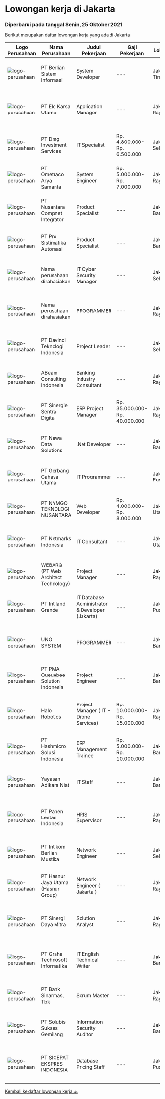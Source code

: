 
  # Lowongan kerja di Jakarta

  ### Diperbarui pada tanggal Senin, 25 Oktober 2021

  Berikut merupakan daftar lowongan kerja yang ada di Jakarta

  |Logo Perusahaan | Nama Perusahaan | Judul Pekerjaan | Gaji Pekerjaan | Lokasi | Deskripsi | Tanggal diunggah | Pranala |
  | -------------- | --------------- | --------------- | --------- | --------- | -------------- | ------- | ----------- |
  |![logo-perusahaan](https://image-service-cdn.seek.com.au/ccc0df9110fd5f01c647c290b339361a3aae7efb/ee4dce1061f3f616224767ad58cb2fc751b8d2dc)|PT Berlian Sistem Informasi|System Developer|---|Jakarta Timur|Project Tasks  Involve in our Project Methodology based on the determined role.  Proactively learn new technologies, concepts and procedures as...|Minggu, 24 Oktober 2021|https://www.jobstreet.co.id/id/job/system-developer-3660284?token=0~b90faf3d-0a11-499e-afc8-523f4c2c3565&sectionRank=1&jobId=jobstreet-id-job-3660284|
|![logo-perusahaan](https://image-service-cdn.seek.com.au/02cea6f4492619a2d6f8e92161c03966430859e2/ee4dce1061f3f616224767ad58cb2fc751b8d2dc)|PT Elo Karsa Utama|Application Manager|---|Jakarta Raya|Persyaratan: S1/S2 jurusan Biology/ Biotechnology/Biochemistry/ Farmasi Keahlian teknis qPCR, Molekuler Biology, Immunoassay, Protein   Memiliki...|Minggu, 24 Oktober 2021|https://www.jobstreet.co.id/id/job/application-manager-3660450?token=0~b90faf3d-0a11-499e-afc8-523f4c2c3565&sectionRank=2&jobId=jobstreet-id-job-3660450|
|![logo-perusahaan](https://image-service-cdn.seek.com.au/4a068b920d7b263fac91f60682861b04543052bf/ee4dce1061f3f616224767ad58cb2fc751b8d2dc)|PT Dmg Investment Services|IT Specialist|Rp. 4.800.000-Rp. 6.500.000|Jakarta Selatan|JOB DESCRIPTION Identifying hardware and software solutions. Troubleshooting technical issues. Diagnosing and repairing faults. Resolving network...|Senin, 25 Oktober 2021|https://www.jobstreet.co.id/id/job/it-specialist-3666974?token=0~b90faf3d-0a11-499e-afc8-523f4c2c3565&sectionRank=3&jobId=jobstreet-id-job-3666974|
|![logo-perusahaan](https://image-service-cdn.seek.com.au/568585210f39e336dfdf45002e53117296b646c2/ee4dce1061f3f616224767ad58cb2fc751b8d2dc)|PT Ometraco Arya Samanta|System Engineer|Rp. 5.000.000-Rp. 7.000.000|Jakarta Raya|Bersedia melakukan perjalanan dinas Melakukan istalasi system POS dan HMS Melakukan Support kepada customer POS dan HMS Bersedia Standyby call atau...|Minggu, 24 Oktober 2021|https://www.jobstreet.co.id/id/job/system-engineer-3659651?token=0~b90faf3d-0a11-499e-afc8-523f4c2c3565&sectionRank=4&jobId=jobstreet-id-job-3659651|
|![logo-perusahaan](https://image-service-cdn.seek.com.au/faf1379cb2f8ff5c87162dc20c60c0d2f63dba1c/ee4dce1061f3f616224767ad58cb2fc751b8d2dc)|PT Nusantara Compnet Integrator|Product Specialist|---|Jakarta Barat|Job Description: Manage product that assigned to achieve target from principal Maintain relationship with principal and distributor related product...|Minggu, 24 Oktober 2021|https://www.jobstreet.co.id/id/job/product-specialist-3659613?token=0~b90faf3d-0a11-499e-afc8-523f4c2c3565&sectionRank=5&jobId=jobstreet-id-job-3659613|
|![logo-perusahaan](https://image-service-cdn.seek.com.au/8ae9c747cbd3edcda08374c6755298912106523e/ee4dce1061f3f616224767ad58cb2fc751b8d2dc)|PT Pro Sistimatika Automasi|Product Specialist|---|Jakarta Barat|Job Description: Manage product that assigned to achieve target from principal Maintain relationship with principal and distributor related product...|Minggu, 24 Oktober 2021|https://www.jobstreet.co.id/id/job/product-specialist-3660159?token=0~b90faf3d-0a11-499e-afc8-523f4c2c3565&sectionRank=6&jobId=jobstreet-id-job-3660159|
|![logo-perusahaan](https://us.123rf.com/450wm/pavelstasevich/pavelstasevich1811/pavelstasevich181101027/112815900-stock-vector-no-image-available-icon-flat-vector.jpg?ver=6)|Nama perusahaan dirahasiakan|IT Cyber Security Manager|---|Jakarta Selatan|Responsibilities: Proactively monitor and analyze potential areas of risk and opportunities of vulnerability in the company’s network, game(s) and web...|Minggu, 24 Oktober 2021|https://www.jobstreet.co.id/id/job/it-cyber-security-manager-3660405?token=0~b90faf3d-0a11-499e-afc8-523f4c2c3565&sectionRank=7&jobId=jobstreet-id-job-3660405|
|![logo-perusahaan](https://us.123rf.com/450wm/pavelstasevich/pavelstasevich1811/pavelstasevich181101027/112815900-stock-vector-no-image-available-icon-flat-vector.jpg?ver=6)|Nama perusahaan dirahasiakan|PROGRAMMER|---|Jakarta Raya|Tugas dan tanggung jawab :   Melakukan pemeliharaan terhadap software yang ada sehingga semua system dapat berjalan lancar untuk menunjang operasional...|Minggu, 24 Oktober 2021|https://www.jobstreet.co.id/id/job/programmer-3660467?token=0~b90faf3d-0a11-499e-afc8-523f4c2c3565&sectionRank=8&jobId=jobstreet-id-job-3660467|
|![logo-perusahaan](https://us.123rf.com/450wm/pavelstasevich/pavelstasevich1811/pavelstasevich181101027/112815900-stock-vector-no-image-available-icon-flat-vector.jpg?ver=6)|PT Davinci Teknologi Indonesia|Project Leader|---|Jakarta Selatan|Kandidat memiliki setidaknya Diploma 3 Teknik Informatika / Tenik Industri / Teknik Elektro / Teknik Sipil; Setidaknya memiliki 2 tahun pengalaman...|Minggu, 24 Oktober 2021|https://www.jobstreet.co.id/id/job/project-leader-3660528?token=0~b90faf3d-0a11-499e-afc8-523f4c2c3565&sectionRank=9&jobId=jobstreet-id-job-3660528|
|![logo-perusahaan](https://image-service-cdn.seek.com.au/6b846bd80efedbbad4f169650d68e8ad871d7844/ee4dce1061f3f616224767ad58cb2fc751b8d2dc)|ABeam Consulting Indonesia|Banking Industry Consultant|---|Jakarta Raya|Summary: Identify/ develop consulting opportunities from banks, security firms and other related companies operating in Indonesia. Involve with...|Minggu, 24 Oktober 2021|https://www.jobstreet.co.id/id/job/banking-industry-consultant-3660293?token=0~b90faf3d-0a11-499e-afc8-523f4c2c3565&sectionRank=10&jobId=jobstreet-id-job-3660293|
|![logo-perusahaan](https://image-service-cdn.seek.com.au/bd98c12e20bf96961412c1d1500df43d061c59fe/ee4dce1061f3f616224767ad58cb2fc751b8d2dc)|PT Sinergie Sentra Digital|ERP Project Manager|Rp. 35.000.000-Rp. 40.000.000|Jakarta Raya|The Port Cities Group, present in 11 countries, is a pure player in ERP integration.With a team of more than 150 developers and project managers...|Minggu, 24 Oktober 2021|https://www.jobstreet.co.id/id/job/erp-project-manager-3666829?token=0~b90faf3d-0a11-499e-afc8-523f4c2c3565&sectionRank=11&jobId=jobstreet-id-job-3666829|
|![logo-perusahaan](https://image-service-cdn.seek.com.au/562c83b2436ce4afeba686139d00421526838c1c/ee4dce1061f3f616224767ad58cb2fc751b8d2dc)|PT Nawa Data Solutions|.Net Developer|---|Jakarta Barat|Peluang Kerja: Pengalaman untuk mengerjakan project Banking dan Manufacturing. Memiliki portofolio yang baik. Pengalaman bekerja dengan developer...|Minggu, 24 Oktober 2021|https://www.jobstreet.co.id/id/job/net-developer-3653415?token=0~b90faf3d-0a11-499e-afc8-523f4c2c3565&sectionRank=12&jobId=jobstreet-id-job-3653415|
|![logo-perusahaan](https://image-service-cdn.seek.com.au/7c40d25db1139c36490ed13fd246aeabcf532df2/ee4dce1061f3f616224767ad58cb2fc751b8d2dc)|PT Gerbang Cahaya Utama|IT Programmer|---|Jakarta Pusat|A Computer Programmer, or Systems Programmer, writes code to help software applications operate more efficiently. Their duties include designing and...|Minggu, 24 Oktober 2021|https://www.jobstreet.co.id/id/job/it-programmer-3659763?token=0~b90faf3d-0a11-499e-afc8-523f4c2c3565&sectionRank=13&jobId=jobstreet-id-job-3659763|
|![logo-perusahaan](https://us.123rf.com/450wm/pavelstasevich/pavelstasevich1811/pavelstasevich181101027/112815900-stock-vector-no-image-available-icon-flat-vector.jpg?ver=6)|PT NYMGO TEKNOLOGI NUSANTARA|Web Developer|Rp. 4.000.000-Rp. 8.000.000|Jakarta Utara|We're looking for a candidate for our next Web Developer. Are you the one?Job Description:Working together in web development life cycles to meet...|Minggu, 24 Oktober 2021|https://www.jobstreet.co.id/id/job/web-developer-3660394?token=0~b90faf3d-0a11-499e-afc8-523f4c2c3565&sectionRank=14&jobId=jobstreet-id-job-3660394|
|![logo-perusahaan](https://image-service-cdn.seek.com.au/70d04e3ce9db8d3018f940c9b7350b25d6c5e04b/ee4dce1061f3f616224767ad58cb2fc751b8d2dc)|PT Netmarks Indonesia|IT Consultant|---|Jakarta Utara|Job Desk: As an IT Consultant, you will be part of Sales Team Responsible to analyze and diagnosing customer problem or customer business need...|Sabtu, 23 Oktober 2021|https://www.jobstreet.co.id/id/job/it-consultant-3658796?token=0~b90faf3d-0a11-499e-afc8-523f4c2c3565&sectionRank=15&jobId=jobstreet-id-job-3658796|
|![logo-perusahaan](https://image-service-cdn.seek.com.au/a3afe97a16c969f9fe1e4d33cfe687f764a057cb/ee4dce1061f3f616224767ad58cb2fc751b8d2dc)|WEBARQ (PT Web Architect Technology)|Project Manager|---|Jakarta Raya|Job Descriptions: Gathering requirements on a project to project basis and organizing them into chewable bites Managing time and resources to ensure...|Sabtu, 23 Oktober 2021|https://www.jobstreet.co.id/id/job/project-manager-3658123?token=0~b90faf3d-0a11-499e-afc8-523f4c2c3565&sectionRank=16&jobId=jobstreet-id-job-3658123|
|![logo-perusahaan](https://image-service-cdn.seek.com.au/21561464f42e354a082def9941fcabda693fd5b9/ee4dce1061f3f616224767ad58cb2fc751b8d2dc)|PT Intiland Grande|IT Database Administrator & Developer (Jakarta)|---|Jakarta Pusat|Uraian Pekerjaan: Mengelola database, memperbarui/patching software database (SQL Server) Menyusun jadwal dan memonitor pelaksanaan backup database...|Minggu, 24 Oktober 2021|https://www.jobstreet.co.id/id/job/it-database-administrator-developer-jakarta-3660129?token=0~b90faf3d-0a11-499e-afc8-523f4c2c3565&sectionRank=17&jobId=jobstreet-id-job-3660129|
|![logo-perusahaan](https://image-service-cdn.seek.com.au/2c82648a6c619f988831f1c90a4f989fbe9d53ce/ee4dce1061f3f616224767ad58cb2fc751b8d2dc)|UNO SYSTEM|PROGRAMMER|---|Jakarta Barat|Deskripsi pekerjaan: Membuat program sesuai dengan permintaan User. Menganalisis bug dan error serta melakukan perbaikan terhadap kekurangan dalam...|Minggu, 24 Oktober 2021|https://www.jobstreet.co.id/id/job/programmer-3659492?token=0~b90faf3d-0a11-499e-afc8-523f4c2c3565&sectionRank=18&jobId=jobstreet-id-job-3659492|
|![logo-perusahaan](https://image-service-cdn.seek.com.au/a30f50d3e63dd89b909ade8e80e0892c9084ed99/ee4dce1061f3f616224767ad58cb2fc751b8d2dc)|PT PMA Queuebee Solution Indonesia|Project Engineer|---|Jakarta Barat|Responsibilities•       Communicate and work closely with Customer and Business team on the development of the functional and technical requirements...|Minggu, 24 Oktober 2021|https://www.jobstreet.co.id/id/job/project-engineer-3653373?token=0~b90faf3d-0a11-499e-afc8-523f4c2c3565&sectionRank=19&jobId=jobstreet-id-job-3653373|
|![logo-perusahaan](https://image-service-cdn.seek.com.au/bfec5febeeb9e49137ab192ec9ac8b997693fa8c/ee4dce1061f3f616224767ad58cb2fc751b8d2dc)|Halo Robotics|Project Manager ( IT - Drone Services)|Rp. 10.000.000-Rp. 15.000.000|Jakarta Raya|PROJECT MANAGERWe are passionate about changing the world by helping big companies to become more efficient with powerful drone technology. We are...|Minggu, 24 Oktober 2021|https://www.jobstreet.co.id/id/job/project-manager-it-drone-services-3660446?token=0~b90faf3d-0a11-499e-afc8-523f4c2c3565&sectionRank=20&jobId=jobstreet-id-job-3660446|
|![logo-perusahaan](https://image-service-cdn.seek.com.au/f6d60ad46f70dbd67cd5ea70ad66341689963cbd/ee4dce1061f3f616224767ad58cb2fc751b8d2dc)|PT Hashmicro Solusi Indonesia|ERP Management Trainee|Rp. 5.000.000-Rp. 10.000.000|Jakarta Barat|Responsibilities:Receive classroom instruction in subjects related (ERP Software) to their rotational experience. Attend lectures, training, watch...|Sabtu, 23 Oktober 2021|https://www.jobstreet.co.id/id/job/erp-management-trainee-3666440?token=0~b90faf3d-0a11-499e-afc8-523f4c2c3565&sectionRank=21&jobId=jobstreet-id-job-3666440|
|![logo-perusahaan](https://image-service-cdn.seek.com.au/9992a1c3a937c83043255b9e93c9dfe5f2640203/ee4dce1061f3f616224767ad58cb2fc751b8d2dc)|Yayasan Adikara Niat|IT Staff|---|Jakarta Barat|Deskripsi Pekerjaan Menghandle pengembangan sistem teknologi pendidikan di sekolah (Infrastructure, Networking dan Programming). Membantu tim...|Sabtu, 23 Oktober 2021|https://www.jobstreet.co.id/id/job/it-staff-3666550?token=0~b90faf3d-0a11-499e-afc8-523f4c2c3565&sectionRank=22&jobId=jobstreet-id-job-3666550|
|![logo-perusahaan](https://image-service-cdn.seek.com.au/3a92ebfa47f4b415a2ca5268bd83c56a2128f088/ee4dce1061f3f616224767ad58cb2fc751b8d2dc)|PT Panen Lestari Indonesia|HRIS Supervisor|---|Jakarta Raya|Requirements: Cadidate must possess a Bachelor's Degree (Preferably in Computer Science / Information Technology, Engineering Computer / Science &amp;...|Minggu, 24 Oktober 2021|https://www.jobstreet.co.id/id/job/hris-supervisor-3660352?token=0~b90faf3d-0a11-499e-afc8-523f4c2c3565&sectionRank=23&jobId=jobstreet-id-job-3660352|
|![logo-perusahaan](https://image-service-cdn.seek.com.au/ea5f264702bab5af336fb703e911912eeb350135/ee4dce1061f3f616224767ad58cb2fc751b8d2dc)|PT Intikom Berlian Mustika|Network Engineer|---|Jakarta Selatan|Job description: Install, Configure, Update and maintain equipment provided Able to troubleshoot hardware and software related problem Regular...|Senin, 25 Oktober 2021|https://www.jobstreet.co.id/id/job/network-engineer-3666921?token=0~b90faf3d-0a11-499e-afc8-523f4c2c3565&sectionRank=24&jobId=jobstreet-id-job-3666921|
|![logo-perusahaan](https://image-service-cdn.seek.com.au/ce6f66b5ddea48c0961eddc201a535616844de99/ee4dce1061f3f616224767ad58cb2fc751b8d2dc)|PT Hasnur Jaya Utama (Hasnur Group)|Network Engineer ( Jakarta )|---|Jakarta Raya|Job Descriptions: Configure and install various network devices and services (e.g. routers, switches, firewalls, VPV, QoS) Perform network maintenance...|Senin, 25 Oktober 2021|https://www.jobstreet.co.id/id/job/network-engineer-jakarta-3666897?token=0~b90faf3d-0a11-499e-afc8-523f4c2c3565&sectionRank=25&jobId=jobstreet-id-job-3666897|
|![logo-perusahaan](https://image-service-cdn.seek.com.au/0fee3baeda667afc1773b150df4731c008321595/ee4dce1061f3f616224767ad58cb2fc751b8d2dc)|PT Sinergi Daya Mitra|Solution Analyst|---|Jakarta Raya|Responsible for collecting, analyzing requirements and confirming functional requirements from users to support the Project Assist the Project Manager...|Sabtu, 23 Oktober 2021|https://www.jobstreet.co.id/id/job/solution-analyst-3666510?token=0~b90faf3d-0a11-499e-afc8-523f4c2c3565&sectionRank=26&jobId=jobstreet-id-job-3666510|
|![logo-perusahaan](https://image-service-cdn.seek.com.au/c90e77767e89e8653e047260fd8d19524840de10/ee4dce1061f3f616224767ad58cb2fc751b8d2dc)|PT Graha Technosoft Informatika|IT English Technical Writer|---|Jakarta Barat|Main Responsibilities: Work closely with Business Analyst, Development, Quality Assurance and Advisory Services Team to produce software documentation...|Minggu, 24 Oktober 2021|https://www.jobstreet.co.id/id/job/it-english-technical-writer-3660333?token=0~b90faf3d-0a11-499e-afc8-523f4c2c3565&sectionRank=27&jobId=jobstreet-id-job-3660333|
|![logo-perusahaan](https://image-service-cdn.seek.com.au/183e728b1aaa48d9cd3efc94c4090f63804ec968/ee4dce1061f3f616224767ad58cb2fc751b8d2dc)|PT Bank Sinarmas, Tbk|Scrum Master|---|Jakarta Raya|Kualifikasi : Minimal pendidikan S1, diutamakan dari Sistem Informasi, GPA minimal 3.0 Minimal pengalaman 2 tahun sebagai Scrum Master/Technical...|Sabtu, 23 Oktober 2021|https://www.jobstreet.co.id/id/job/scrum-master-3659400?token=0~b90faf3d-0a11-499e-afc8-523f4c2c3565&sectionRank=28&jobId=jobstreet-id-job-3659400|
|![logo-perusahaan](https://image-service-cdn.seek.com.au/57a651c48dec563e77882385674f7edd4660f884/ee4dce1061f3f616224767ad58cb2fc751b8d2dc)|PT Solubis Sukses Gemilang|Information Security Auditor|---|Jakarta Barat|Job Description Install and manage network security related hardware and software. Implement best practice security procedure for company network...|Minggu, 24 Oktober 2021|https://www.jobstreet.co.id/id/job/information-security-auditor-3666825?token=0~b90faf3d-0a11-499e-afc8-523f4c2c3565&sectionRank=29&jobId=jobstreet-id-job-3666825|
|![logo-perusahaan](https://image-service-cdn.seek.com.au/374d4ada14a561836b23bd3aba954a78b742d951/ee4dce1061f3f616224767ad58cb2fc751b8d2dc)|PT SICEPAT EKSPRES INDONESIA|Database Pricing Staff|---|Jakarta Pusat|Deskripsi Pekerjaan:• Update nama daerah (Prov, Kab/Kota, Kecamatan &amp; Pulau)• Update kota/kab pemekaran• Update penyesuaian kecamatan• Update list...|Jumat, 22 Oktober 2021|https://www.jobstreet.co.id/id/job/database-pricing-staff-3665379?token=0~b90faf3d-0a11-499e-afc8-523f4c2c3565&sectionRank=30&jobId=jobstreet-id-job-3665379|


  [Kembali ke daftar lowongan kerja 🔙](../README.md#daftar-lowongan-kerja)
  